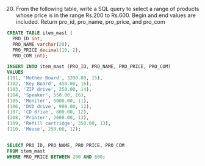 20. From the following table, write a SQL query to select a range of
products whose price is in the range Rs.200 to Rs.600. Begin and end
values are included. Return pro_id, pro_name, pro_price, and pro_com

```sql 
CREATE TABLE item_mast (
  PRO_ID int,
  PRO_NAME varchar(20),
  PRO_PRICE decimal(10, 2),
  PRO_COM int);

INSERT INTO item_mast (PRO_ID, PRO_NAME, PRO_PRICE, PRO_COM)
VALUES 
(101, 'Mother Board', 3200.00, 15),
(102, 'Key Board', 450.00, 16),
(103, 'ZIP drive', 250.00, 14),
(104, 'Speaker', 550.00, 16),
(105, 'Monitor', 5000.00, 11),
(106, 'DVD drive', 900.00, 12),
(107, 'CD drive', 800.00, 12),
(108, 'Printer', 2600.00, 13),
(109, 'Refill cartridge', 350.00, 13),
(110, 'Mouse', 250.00, 12);
```

```sql

SELECT PRO_ID, PRO_NAME, PRO_PRICE, PRO_COM
FROM item_mast
WHERE PRO_PRICE BETWEEN 200 AND 600;



```